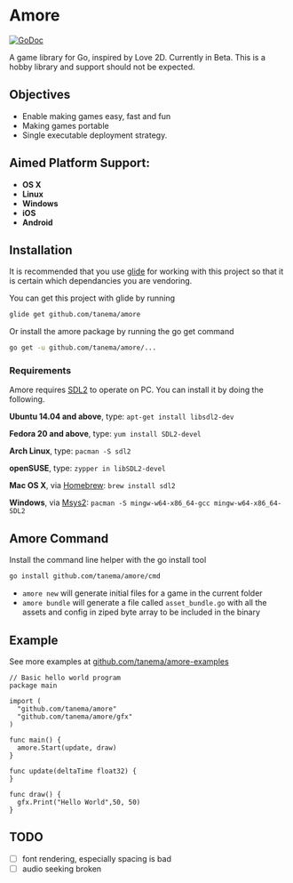 # Amore

[![GoDoc](https://godoc.org/github.com/tanema/amore?status.svg)](http://godoc.org/github.com/tanema/amore)

A game library for Go, inspired by Love 2D. Currently in Beta. This is a hobby library and support should not be expected.

## Objectives

* Enable making games easy, fast and fun
* Making games portable
* Single executable deployment strategy.

## Aimed Platform Support:

- **OS X**
- **Linux**
- **Windows**
- **iOS**
- **Android**

## Installation

It is recommended that you use [glide](https://github.com/Masterminds/glide) for working
with this project so that it is certain which dependancies you are vendoring.

You can get this project with glide by running

```bash
glide get github.com/tanema/amore
```

Or install the amore package by running the go get command

```bash
go get -u github.com/tanema/amore/...
```

### Requirements

Amore requires [SDL2](http://libsdl.org/download-2.0.php) to operate on PC. You can install it by doing the following.

__Ubuntu 14.04 and above__, type: `apt-get install libsdl2-dev`

__Fedora 20 and above__, type: `yum install SDL2-devel`

__Arch Linux__, type: `pacman -S sdl2`

__openSUSE__, type: `zypper in libSDL2-devel`

__Mac OS X__, via [Homebrew](http://brew.sh): `brew install sdl2`

__Windows__, via [Msys2](https://msys2.github.io): `pacman -S mingw-w64-x86_64-gcc mingw-w64-x86_64-SDL2`

## Amore Command

Install the command line helper with the go install tool

```bash
go install github.com/tanema/amore/cmd
```

* `amore new` will generate initial files for a game in the current folder
* `amore bundle` will generate a file called `asset_bundle.go` with all the assets and config in ziped byte array to be included in the binary


## Example

See more examples at [github.com/tanema/amore-examples](https://github.com/tanema/amore-examples)

```golang
// Basic hello world program
package main

import (
  "github.com/tanema/amore"
  "github.com/tanema/amore/gfx"
)

func main() {
  amore.Start(update, draw)
}

func update(deltaTime float32) {
}

func draw() {
  gfx.Print("Hello World",50, 50)
}
```

## TODO

- [ ] font rendering, especially spacing is bad
- [ ] audio seeking broken
